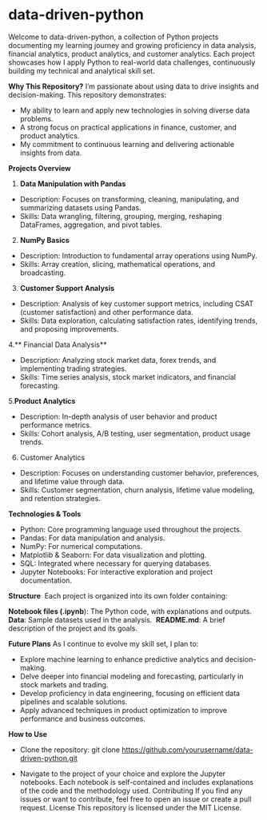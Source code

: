 # data-driven-python

Welcome to data-driven-python, a collection of Python projects documenting my learning journey and growing proficiency in data analysis, financial analytics, product analytics, and customer analytics. Each project showcases how I apply Python to real-world data challenges, continuously building my technical and analytical skill set.


**Why This Repository?**
I’m passionate about using data to drive insights and decision-making. This repository demonstrates:
* My ability to learn and apply new technologies in solving diverse data problems.
* A strong focus on practical applications in finance, customer, and product analytics.
* My commitment to continuous learning and delivering actionable insights from data.

**Projects Overview**
1. **Data Manipulation with Pandas**
* Description: Focuses on transforming, cleaning, manipulating, and summarizing datasets using Pandas.
* Skills: Data wrangling, filtering, grouping, merging, reshaping DataFrames, aggregation, and pivot tables.


2. **NumPy Basics**
* Description: Introduction to fundamental array operations using NumPy.
* Skills: Array creation, slicing, mathematical operations, and broadcasting.


3. **Customer Support Analysis**
* Description: Analysis of key customer support metrics, including CSAT (customer satisfaction) and other performance data.
* Skills: Data exploration, calculating satisfaction rates, identifying trends, and proposing improvements.


4.** Financial Data Analysis**
* Description: Analyzing stock market data, forex trends, and implementing trading strategies.
* Skills: Time series analysis, stock market indicators, and financial forecasting.

  
5.**Product Analytics**
* Description: In-depth analysis of user behavior and product performance metrics.
* Skills: Cohort analysis, A/B testing, user segmentation, product usage trends.

  
6. Customer Analytics
* Description: Focuses on understanding customer behavior, preferences, and lifetime value through data.
* Skills: Customer segmentation, churn analysis, lifetime value modeling, and retention strategies.

**Technologies & Tools**
* Python: Core programming language used throughout the projects.
* Pandas: For data manipulation and analysis.
* NumPy: For numerical computations.
* Matplotlib & Seaborn: For data visualization and plotting.
* SQL: Integrated where necessary for querying databases.
* Jupyter Notebooks: For interactive exploration and project documentation.


**Structure** 
Each project is organized into its own folder containing:

**Notebook files (.ipynb**): The Python code, with explanations and outputs. 
**Data**: Sample datasets used in the analysis. 
**README.md**: A brief description of the project and its goals.


**Future Plans**
As I continue to evolve my skill set, I plan to:
* Explore machine learning to enhance predictive analytics and decision-making.
* Delve deeper into financial modeling and forecasting, particularly in stock markets and trading.
* Develop proficiency in data engineering, focusing on efficient data pipelines and scalable solutions.
* Apply advanced techniques in product optimization to improve performance and business outcomes.

**How to Use**
* Clone the repository:
git clone https://github.com/yourusername/data-driven-python.git

* Navigate to the project of your choice and explore the Jupyter notebooks. Each notebook is self-contained and includes explanations of the code and the methodology used.
Contributing If you find any issues or want to contribute, feel free to open an issue or create a pull request.
License This repository is licensed under the MIT License.

